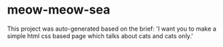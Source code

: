 # meow-meow-sea

This project was auto-generated based on the brief: 'I want you to make a simple html css based page which talks about cats and cats only.'